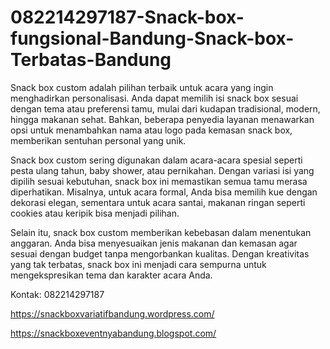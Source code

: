 # 082214297187-Snack-box-fungsional-Bandung-Snack-box-Terbatas-Bandung
Snack box custom adalah pilihan terbaik untuk acara yang ingin menghadirkan personalisasi. Anda dapat memilih isi snack box sesuai dengan tema atau preferensi tamu, mulai dari kudapan tradisional, modern, hingga makanan sehat. Bahkan, beberapa penyedia layanan menawarkan opsi untuk menambahkan nama atau logo pada kemasan snack box, memberikan sentuhan personal yang unik.

Snack box custom sering digunakan dalam acara-acara spesial seperti pesta ulang tahun, baby shower, atau pernikahan. Dengan variasi isi yang dipilih sesuai kebutuhan, snack box ini memastikan semua tamu merasa diperhatikan. Misalnya, untuk acara formal, Anda bisa memilih kue dengan dekorasi elegan, sementara untuk acara santai, makanan ringan seperti cookies atau keripik bisa menjadi pilihan.

Selain itu, snack box custom memberikan kebebasan dalam menentukan anggaran. Anda bisa menyesuaikan jenis makanan dan kemasan agar sesuai dengan budget tanpa mengorbankan kualitas. Dengan kreativitas yang tak terbatas, snack box ini menjadi cara sempurna untuk mengekspresikan tema dan karakter acara Anda.

Kontak:
082214297187

https://snackboxvariatifbandung.wordpress.com/

https://snackboxeventnyabandung.blogspot.com/
